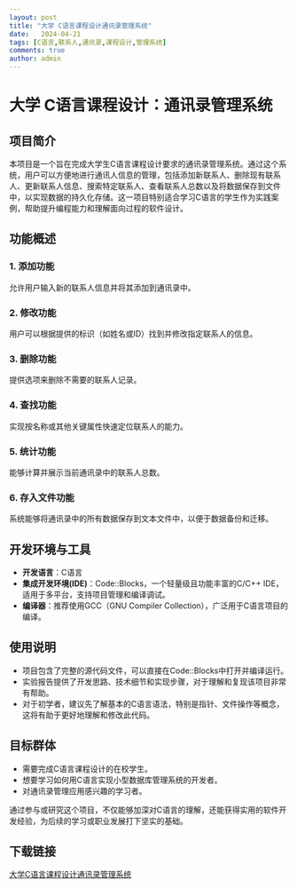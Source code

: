 ```yaml
---
layout: post
title: "大学 C语言课程设计通讯录管理系统"
date:   2024-04-21
tags: [C语言,联系人,通讯录,课程设计,管理系统]
comments: true
author: admin
---
```

# 大学 C语言课程设计：通讯录管理系统

## 项目简介

本项目是一个旨在完成大学生C语言课程设计要求的通讯录管理系统。通过这个系统，用户可以方便地进行通讯人信息的管理，包括添加新联系人、删除现有联系人、更新联系人信息、搜索特定联系人、查看联系人总数以及将数据保存到文件中，以实现数据的持久化存储。这一项目特别适合学习C语言的学生作为实践案例，帮助提升编程能力和理解面向过程的软件设计。

## 功能概述

### 1. 添加功能
允许用户输入新的联系人信息并将其添加到通讯录中。

### 2. 修改功能
用户可以根据提供的标识（如姓名或ID）找到并修改指定联系人的信息。

### 3. 删除功能
提供选项来删除不需要的联系人记录。

### 4. 查找功能
实现按名称或其他关键属性快速定位联系人的能力。

### 5. 统计功能
能够计算并展示当前通讯录中的联系人总数。

### 6. 存入文件功能
系统能够将通讯录中的所有数据保存到文本文件中，以便于数据备份和迁移。

## 开发环境与工具

- **开发语言**：C语言
- **集成开发环境(IDE)**：Code::Blocks，一个轻量级且功能丰富的C/C++ IDE，适用于多平台，支持项目管理和编译调试。
- **编译器**：推荐使用GCC（GNU Compiler Collection），广泛用于C语言项目的编译。

## 使用说明

- 项目包含了完整的源代码文件，可以直接在Code::Blocks中打开并编译运行。
- 实验报告提供了开发思路、技术细节和实现步骤，对于理解和复现该项目非常有帮助。
- 对于初学者，建议先了解基本的C语言语法，特别是指针、文件操作等概念，这将有助于更好地理解和修改此代码。

## 目标群体

- 需要完成C语言课程设计的在校学生。
- 想要学习如何用C语言实现小型数据库管理系统的开发者。
- 对通讯录管理应用感兴趣的学习者。

通过参与或研究这个项目，不仅能够加深对C语言的理解，还能获得实用的软件开发经验，为后续的学习或职业发展打下坚实的基础。

## 下载链接

[大学C语言课程设计通讯录管理系统](https://pan.quark.cn/s/f65ac687abfb)